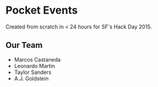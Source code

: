 # Pocket Events
Created from scratch in < 24 hours for SF's Hack Day 2015.

## Our Team
- Marcos Castaneda
- Leonardo Martin
- Taylor Sanders
- A.J. Goldstein
